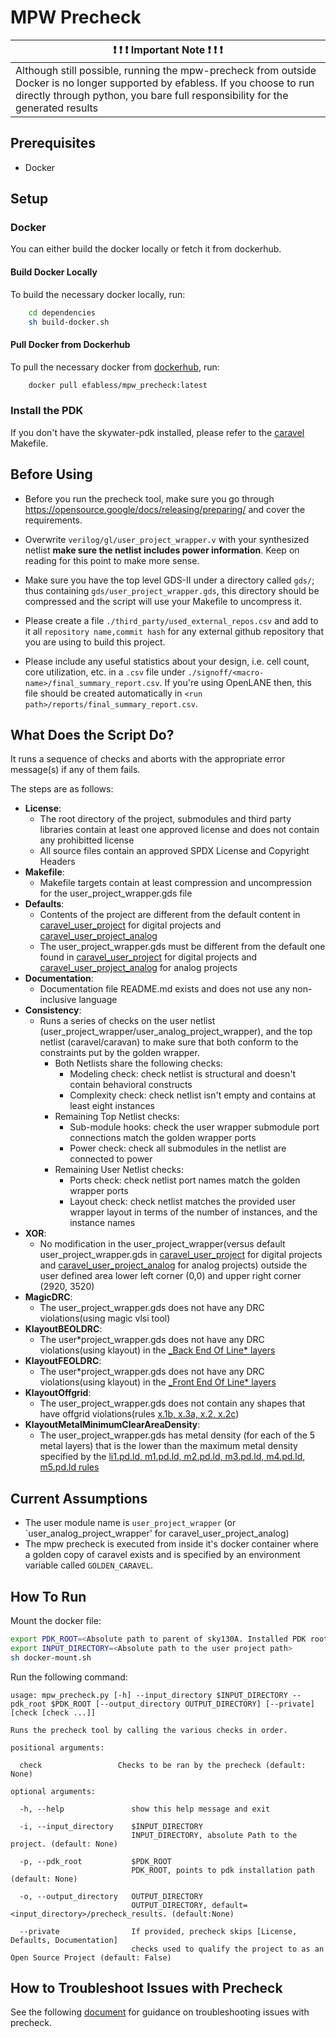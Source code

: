 # MPW Precheck

| :exclamation: :exclamation: :exclamation:  Important Note  :exclamation: :exclamation: :exclamation: |
| -------------------------------------------------------------------------------------------------------------------------------------------------------------------------------------------------------------- |
| Although still possible, running the mpw-precheck from outside Docker is no longer supported by efabless. If you choose to run directly through python, you bare full responsibility for the generated results |

## Prerequisites

- Docker

## Setup

### Docker

You can either build the docker locally or fetch it from dockerhub.

#### Build Docker Locally

To build the necessary docker locally, run:

```bash
    cd dependencies
    sh build-docker.sh
```

#### Pull Docker from Dockerhub

To pull the necessary docker from [dockerhub](https://hub.docker.com/repository/docker/efabless/mpw_precheck/tags?page=1&ordering=last_updated), run:

```bash
    docker pull efabless/mpw_precheck:latest
```

### Install the PDK

If you don't have the skywater-pdk installed, please refer to the [caravel](https://github.com/efabless/caravel.git) Makefile.

## Before Using

- Before you run the precheck tool, make sure you go through https://opensource.google/docs/releasing/preparing/ and cover the requirements.

- Overwrite `verilog/gl/user_project_wrapper.v` with your synthesized netlist **make sure the netlist includes power information**. Keep on reading for this point to make more sense.

- Make sure you have the top level GDS-II under a directory called `gds/`; thus containing `gds/user_project_wrapper.gds`, this directory should be compressed and the script will use your Makefile to uncompress it.

- Please create a file `./third_party/used_external_repos.csv` and add to it all `repository name,commit hash` for any external github repository that you are using to build this project.

- Please include any useful statistics about your design, i.e. cell count, core utilization, etc. in a `.csv` file under `./signoff/<macro-name>/final_summary_report.csv`. If you're using OpenLANE then, this file should be created
  automatically in `<run path>/reports/final_summary_report.csv`.

## What Does the Script Do?

It runs a sequence of checks and aborts with the appropriate error message(s) if any of them fails.

The steps are as follows:

- **License**:
  - The root directory of the project, submodules and third party libraries contain at least one approved license and does not contain any prohibitted license
  - All source files contain an approved SPDX License and Copyright Headers
- **Makefile**:
  - Makefile targets contain at least compression and uncompression for the user_project_wrapper.gds file
- **Defaults**:
  - Contents of the project are different from the default content in [caravel_user_project](https://github.com/efabless/caravel_user_project.git) for digital projects
    and [caravel_user_project_analog](https://github.com/efabless/caravel_user_project_analog.git)
  - The user_project_wrapper.gds must be different from the default one found in [caravel_user_project](https://github.com/efabless/caravel_user_project.git) for digital projects
    and [caravel_user_project_analog](https://github.com/efabless/caravel_user_project_analog.git) for analog projects
- **Documentation**:
  - Documentation file README.md exists and does not use any non-inclusive language
- **Consistency**:
  - Runs a series of checks on the user netlist (user_project_wrapper/user_analog_project_wrapper), and the top netlist (caravel/caravan) to make sure that both conform to the constraints put by the golden wrapper.
    - Both Netlists share the following checks:
      - Modeling check: check netlist is structural and doesn't contain behavioral constructs
      - Complexity check: check netlist isn't empty and contains at least eight instances
    - Remaining Top Netlist checks:
      - Sub-module hooks: check the user wrapper submodule port connections match the golden wrapper ports
      - Power check: check all submodules in the netlist are connected to power
    - Remaining User Netlist checks:
      - Ports check: check netlist port names match the golden wrapper ports
      - Layout check: check netlist matches the provided user wrapper layout in terms of the number of instances, and the instance names
- **XOR**:
  - No modification in the user_project_wrapper(versus default user_project_wrapper.gds in [caravel_user_project](https://github.com/efabless/caravel_user_project.git) for digital projects
    and [caravel_user_project_analog](https://github.com/efabless/caravel_user_project_analog.git) for analog projects) outside the user defined area lower left corner (0,0) and upper right corner (2920, 3520)
- **MagicDRC**:
  - The user_project_wrapper.gds does not have any DRC violations(using magic vlsi tool)
- **KlayoutBEOLDRC**:
  - The user*project_wrapper.gds does not have any DRC violations(using klayout) in the [\_Back End Of Line* layers](https://skywater-pdk.readthedocs.io/en/main/rules/summary.html)
- **KlayoutFEOLDRC**:
  - The user*project_wrapper.gds does not have any DRC violations(using klayout) in the [\_Front End Of Line* layers](https://skywater-pdk.readthedocs.io/en/main/rules/summary.html)
- **KlayoutOffgrid**:
  - The user_project_wrapper.gds does not contain any shapes that have offgrid violations(rules [x.1b, x.3a, x.2, x.2c](https://skywater-pdk.readthedocs.io/en/main/rules/periphery.html))
- **KlayoutMetalMinimumClearAreaDensity**:
  - The user_project_wrapper.gds has metal density (for each of the 5 metal layers) that is the lower than the maximum metal density specified by
    the [li1.pd.ld, m1.pd.ld, m2.pd.ld, m3.pd.ld, m4.pd.ld, m5.pd.ld rules](https://skywater-pdk.readthedocs.io/en/main/rules/periphery.html)

## Current Assumptions

- The user module name is `user_project_wrapper` (or `user_analog_project_wrapper' for caravel_user_project_analog)
- The mpw precheck is executed from inside it's docker container where a golden copy of caravel exists and is specified by an environment variable called `GOLDEN_CARAVEL`.

## How To Run

Mount the docker file:

```bash
export PDK_ROOT=<Absolute path to parent of sky130A. Installed PDK root.>
export INPUT_DIRECTORY=<Absolute path to the user project path>
sh docker-mount.sh
```

Run the following command:

```
usage: mpw_precheck.py [-h] --input_directory $INPUT_DIRECTORY --pdk_root $PDK_ROOT [--output_directory OUTPUT_DIRECTORY] [--private] [check [check ...]]

Runs the precheck tool by calling the various checks in order.

positional arguments:

  check                 Checks to be ran by the precheck (default: None)

optional arguments:

  -h, --help               show this help message and exit

  -i, --input_directory    $INPUT_DIRECTORY
                           INPUT_DIRECTORY, absolute Path to the project. (default: None)

  -p, --pdk_root           $PDK_ROOT
                           PDK_ROOT, points to pdk installation path (default: None)

  -o, --output_directory   OUTPUT_DIRECTORY
                           OUTPUT_DIRECTORY, default=<input_directory>/precheck_results. (default:None)

  --private                If provided, precheck skips [License, Defaults, Documentation]
                           checks used to qualify the project to as an Open Source Project (default: False)
```

## How to Troubleshoot Issues with Precheck

See the following [document](./debug_precheck.md) for guidance on troubleshooting issues with precheck.
